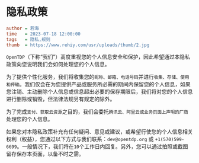 # 隐私政策

```ini
author = 若海
time   = 2023-07-18 12:00:00
tags   = 隐私,规则
thumb  = https://www.rehiy.com/usr/uploads/thumb/2.jpg
```

`OpenTDP`（下称“我们”）高度重视您的个人信息安全和保护，因此希望通过本隐私政策向您说明我们会如何处理您的个人信息。

为了提供个性化服务，我们将收集您的`昵称、邮箱、电话号码`并进行`收集、存储、使用和传输`。我们仅会在为您提供产品或服务所必需的期间内保留您的个人信息，如果您注销、主动删除个人信息或信息超出必要的保存期限后，我们将对您的个人信息进行删除或销毁，但法律法规另有规定的除外。

为了完成`支付、获取云资源`之目的，我们会委托`腾讯云、阿里云或业务页面上声明的厂商`处理您的个人信息。

如果您对本隐私政策补充有任何疑问、意见或建议，或希望行使您的个人信息相关权利（权益），您通过以下方式与我们联系：`dev@opentdp.org` 或 `+1(570)599-6699`。一般情况下，我们将在`10`个工作日内回复。另外，您可以通过拍照或截图留存保存本页面，以备不时之需。
